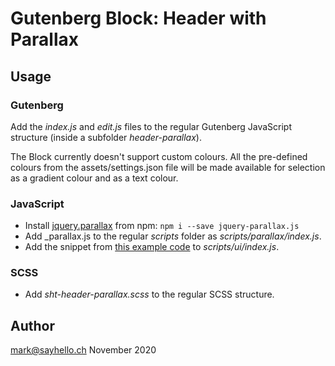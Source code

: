 # Gutenberg Block: Header with Parallax


## Usage

### Gutenberg

Add the _index.js_ and _edit.js_ files to the regular Gutenberg JavaScript structure (inside a subfolder _header-parallax_).

The Block currently doesn't support custom colours. All the pre-defined colours from the assets/settings.json file will be 
made available for selection as a gradient colour and as a text colour.

### JavaScript

- Install [jquery.parallax](https://github.com/pixelcog/parallax.js/) from npm: `npm i --save jquery-parallax.js`
- Add _parallax.js to the regular _scripts_ folder as _scripts/parallax/index.js_.
- Add the snippet from [this example code](./scripts/index.js) to _scripts/ui/index.js_.

### SCSS

- Add _sht-header-parallax.scss_ to the regular SCSS structure.

## Author

mark@sayhello.ch November 2020
